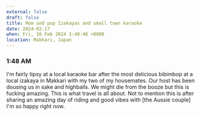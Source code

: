 ```yaml
---
external: false
draft: false
title: Mom and pop Izakayas and small town karaoke
date: 2024-02-17
when: Fri, 16 Feb 2024 1:48:48 +0900
location: Makkari, Japan
---
```

### 1:48 AM
I'm fairly tipsy at a local karaoke bar after the most delicious bibimbop at a local izakaya in Makkari with my two of my housemates. Our host has been dousing us in sake and highballs. We might die from the booze but this is fucking amazing. This is what travel is all about. Not to mention this is after sharing an amazing day of riding and good vibes with [the Aussie couple] I'm so happy right now.